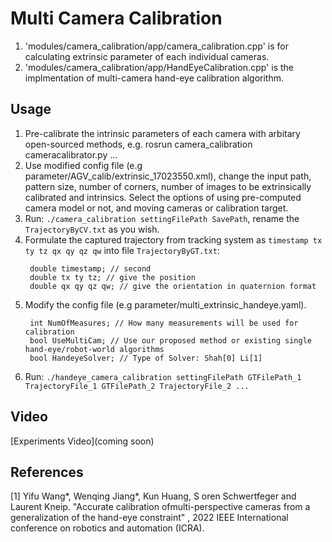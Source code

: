 # Multi Camera Calibration

1. 'modules/camera_calibration/app/camera_calibration.cpp' is for calculating extrinsic parameter of each individual cameras.
2. 'modules/camera_calibration/app/HandEyeCalibration.cpp' is the implmentation of multi-camera hand-eye calibration algorithm.

## Usage
1. Pre-calibrate the intrinsic parameters of each camera with arbitary open-sourced methods, e.g. rosrun camera_calibration cameracalibrator.py ...
2. Use modified config file (e.g parameter/AGV_calib/extrinsic_17023550.xml), change the input path, pattern size, number of corners, number of images to be extrinsically calibrated and intrinsics. Select the options of using pre-computed camera model or not, and moving cameras or calibration target.
3. Run: `./camera_calibration settingFilePath SavePath`, rename the `TrajectoryByCV.txt` as you wish.
4. Formulate the captured trajectory from tracking system as `timestamp tx ty tz qx qy qz qw` into file `TrajectoryByGT.txt`:
   ```
    double timestamp; // second
    double tx ty tz; // give the position
    double qx qy qz qw; // give the orientation in quaternion format
   ```
5. Modify the config file (e.g parameter/multi_extrinsic_handeye.yaml). 
   ```
    int NumOfMeasures; // How many measurements will be used for calibration
    bool UseMultiCam; // Use our proposed method or existing single hand-eye/robot-world algorithms
    bool HandeyeSolver; // Type of Solver: Shah[0] Li[1]
   ```
6. Run: `./handeye_camera_calibration settingFilePath GTFilePath_1 TrajectoryFile_1 GTFilePath_2 TrajectoryFile_2 ...`

## Video
[Experiments Video](coming soon)

## References

<a id="1">[1]</a>
Yifu Wang*, Wenqing Jiang*, Kun Huang, S oren Schwertfeger and Laurent Kneip. "Accurate calibration ofmulti-perspective cameras from a generalization of the hand-eye constraint" , 2022 IEEE International conference on robotics and automation (ICRA).
